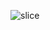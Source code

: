 <!--
**iamtaewon/iamtaewon** is a ✨ _special_ ✨ repository because its `README.md` (this file) appears on your GitHub profile.

Here are some ideas to get you started:

- 🔭 I’m currently working on ...
- 🌱 I’m currently learning ...
- 👯 I’m looking to collaborate on ...
- 🤔 I’m looking for help with ...
- 💬 Ask me about ...
- 📫 How to reach me: ...
- 😄 Pronouns: ...
- ⚡ Fun fact: ...
-->
![slice](https://capsule-render.vercel.app/api?type=slice&color=gradient&height=200&text=Hi!%20I%20am%20Taewon&fontAlign=70&rotate=13&fontAlignY=25&desc=desc%20function%20is%20also%20rotated.&descAlign=70.&descAlignY=44)
